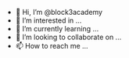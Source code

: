 - 👋 Hi, I’m @block3academy
- 👀 I’m interested in ...
- 🌱 I’m currently learning ...
- 💞️ I’m looking to collaborate on ...
- 📫 How to reach me ...

<!---
block3academy/block3academy is a ✨ special ✨ repository because its `README.md` (this file) appears on your GitHub profile.
You can click the Preview link to take a look at your changes.
--->
